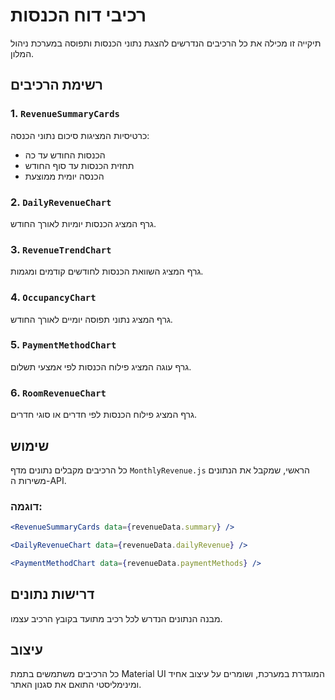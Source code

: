 # רכיבי דוח הכנסות

תיקייה זו מכילה את כל הרכיבים הנדרשים להצגת נתוני הכנסות ותפוסה במערכת ניהול המלון.

## רשימת הרכיבים

### 1. `RevenueSummaryCards`
כרטיסיות המציגות סיכום נתוני הכנסה:
- הכנסות החודש עד כה
- תחזית הכנסות עד סוף החודש
- הכנסה יומית ממוצעת

### 2. `DailyRevenueChart`
גרף המציג הכנסות יומיות לאורך החודש.

### 3. `RevenueTrendChart`
גרף המציג השוואת הכנסות לחודשים קודמים ומגמות.

### 4. `OccupancyChart`
גרף המציג נתוני תפוסה יומיים לאורך החודש.

### 5. `PaymentMethodChart`
גרף עוגה המציג פילוח הכנסות לפי אמצעי תשלום.

### 6. `RoomRevenueChart`
גרף המציג פילוח הכנסות לפי חדרים או סוגי חדרים.

## שימוש

כל הרכיבים מקבלים נתונים מדף `MonthlyRevenue.js` הראשי, שמקבל את הנתונים משירות ה-API.

### דוגמה:

```jsx
<RevenueSummaryCards data={revenueData.summary} />

<DailyRevenueChart data={revenueData.dailyRevenue} />

<PaymentMethodChart data={revenueData.paymentMethods} />
```

## דרישות נתונים

מבנה הנתונים הנדרש לכל רכיב מתועד בקובץ הרכיב עצמו.

## עיצוב

כל הרכיבים משתמשים בתמת Material UI המוגדרת במערכת, ושומרים על עיצוב אחיד ומינימליסטי התואם את סגנון האתר. 